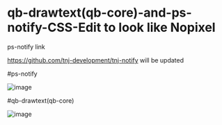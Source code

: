 # qb-drawtext(qb-core)-and-ps-notify-CSS-Edit to look like Nopixel


ps-notify link


https://github.com/tnj-development/tnj-notify will be updated 

#ps-notify


![image](https://user-images.githubusercontent.com/76920136/168722112-a0b14446-4f6a-4918-83df-552316b5f96f.png)

#qb-drawtext(qb-core)


![image](https://user-images.githubusercontent.com/76920136/168722151-8a6e850f-4c58-4df6-8710-ff2f81674b31.png)
